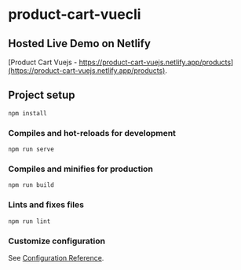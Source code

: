 # product-cart-vuecli

## Hosted Live Demo on Netlify
[Product Cart Vuejs - https://product-cart-vuejs.netlify.app/products](https://product-cart-vuejs.netlify.app/products).

## Project setup
```
npm install
```

### Compiles and hot-reloads for development
```
npm run serve
```

### Compiles and minifies for production
```
npm run build
```

### Lints and fixes files
```
npm run lint
```

### Customize configuration
See [Configuration Reference](https://cli.vuejs.org/config/).
